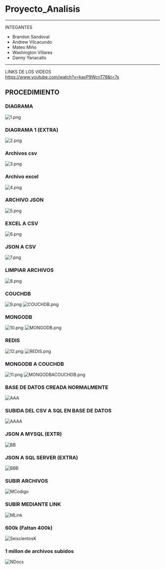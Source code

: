 # Proyecto_Analisis

---------------------------------------------------------------
INTEGANTES

* Brandon Sandoval
* Andrew Vilcacundo
* Mateo Miño
* Washington Villares 
* Danny Yanacallo
----------------------------------------------------------------
LINKS DE LOS VIDEOS <br>
https://www.youtube.com/watch?v=kavP9WcnT78&t=7s

## PROCEDIMIENTO
### DIAGRAMA
  ![1.png](https://github.com/Mino-Mateo/Proyecto_Analisis/blob/main/IMAGENES/1.png)
### DIAGRAMA 1 (EXTRA)
  ![2.png](https://github.com/Mino-Mateo/Proyecto_Analisis/blob/main/IMAGENES/2.png)
### Archivos csv
![3.png](https://github.com/Mino-Mateo/Proyecto_Analisis/blob/main/IMAGENES/3.png)
### Archivo excel
![4.png](https://github.com/Mino-Mateo/Proyecto_Analisis/blob/main/IMAGENES/4.png)
### ARCHIVO JSON
![5.png](https://github.com/Mino-Mateo/Proyecto_Analisis/blob/main/IMAGENES/5.png)
### EXCEL A CSV
![6.png](https://github.com/Mino-Mateo/Proyecto_Analisis/blob/main/IMAGENES/6.png)
### JSON A CSV
![7.png](https://github.com/Mino-Mateo/Proyecto_Analisis/blob/main/IMAGENES/7.png)
### LIMPIAR ARCHIVOS
![8.png](https://github.com/Mino-Mateo/Proyecto_Analisis/blob/main/IMAGENES/8.png)
### COUCHDB
![9.png](https://github.com/Mino-Mateo/Proyecto_Analisis/blob/main/IMAGENES/9.png)
![COUCHDB.png](https://github.com/Mino-Mateo/Proyecto_Analisis/blob/main/IMAGENES/COUCHDB.png)
### MONGODB
![10.png](https://github.com/Mino-Mateo/Proyecto_Analisis/blob/main/IMAGENES/10.png)
![MONGODB.png](https://github.com/Mino-Mateo/Proyecto_Analisis/blob/main/IMAGENES/MONGODB.png)
### REDIS
![12.png](https://github.com/Mino-Mateo/Proyecto_Analisis/blob/main/IMAGENES/12.png)
![REDIS.png](https://github.com/Mino-Mateo/Proyecto_Analisis/blob/main/IMAGENES/REDIS.png)
### MONGODB A COUCHDB
![11.png](https://github.com/Mino-Mateo/Proyecto_Analisis/blob/main/IMAGENES/11.png)
![MONGODBACOUCHDB.png](https://github.com/Mino-Mateo/Proyecto_Analisis/blob/main/IMAGENES/MONGODBACOUCHDB.png)
### BASE DE DATOS CREADA NORMALMENTE 
![AAA](https://github.com/Mino-Mateo/Proyecto_Analisis/blob/main/IMAGENES/AAA.png)
### SUBIDA DEL CSV A SQL EN BASE DE DATOS
![AAAA](https://github.com/Mino-Mateo/Proyecto_Analisis/blob/main/IMAGENES/AAAA.png)
### JSON A MYSQL (EXTR)
![BB](https://github.com/Mino-Mateo/Proyecto_Analisis/blob/main/IMAGENES/BB.png)
### JSON A SQL SERVER (EXTRA)
![BBB](https://github.com/Mino-Mateo/Proyecto_Analisis/blob/main/IMAGENES/BBB.png)

### SUBIR ARCHIVOS
![MCodigo](https://github.com/Mino-Mateo/Proyecto_Analisis/blob/main/MCodigo.jpg)

### SUBIR MEDIANTE LINK
![MLink](https://github.com/Mino-Mateo/Proyecto_Analisis/blob/main/MLink.jpg)

### 600k (Faltan 400k)
![SeiscientosK](https://github.com/Mino-Mateo/Proyecto_Analisis/blob/main/SeiscientosK.jpg)

### 1 millon de archivos subidos
![NDocs](https://github.com/Mino-Mateo/Proyecto_Analisis/blob/main/NDocs.jpg)








